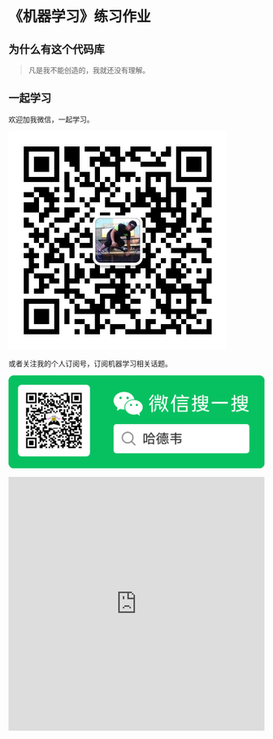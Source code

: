 # 《机器学习》练习作业

## 为什么有这个代码库

> 凡是我不能创造的，我就还没有理解。

## 一起学习

欢迎加我微信，一起学习。

![wechat qr code](wechat.jpeg)

或者关注我的个人订阅号，订阅机器学习相关话题。

<a target="_blank" href="https://mp.weixin.qq.com/mp/appmsgalbum?__biz=MzAxNTk3ODgxNA==&action=getalbum&album_id=1760523821616332802&scene=173&from_msgid=2247484185&from_itemidx=1&count=3&nolastread=1#wechat_redirect">![哈德韦个人订阅号](mp-hardway.png)</a>


<iframe src="https://mp.weixin.qq.com/mp/appmsgalbum?__biz=MzAxNTk3ODgxNA==&action=getalbum&album_id=1760523821616332802&scene=173&from_msgid=2247484185&from_itemidx=1&count=3&nolastread=1#wechat_redirect" style="width: 100%; min-height: 500px; border: 0;"><a href="https://mp.weixin.qq.com/mp/appmsgalbum?__biz=MzAxNTk3ODgxNA==&action=getalbum&album_id=1760523821616332802&scene=173&from_msgid=2247484185&from_itemidx=1&count=3&nolastread=1#wechat_redirect">点击跳转</a></iframe>

